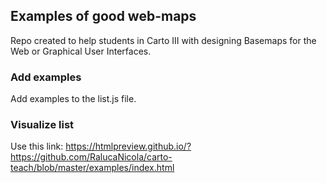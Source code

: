 ## Examples of good web-maps
Repo created to help students in Carto III with designing Basemaps for the Web or Graphical User Interfaces.

### Add examples
Add examples to the list.js file.

### Visualize list
Use this link: https://htmlpreview.github.io/?https://github.com/RalucaNicola/carto-teach/blob/master/examples/index.html
